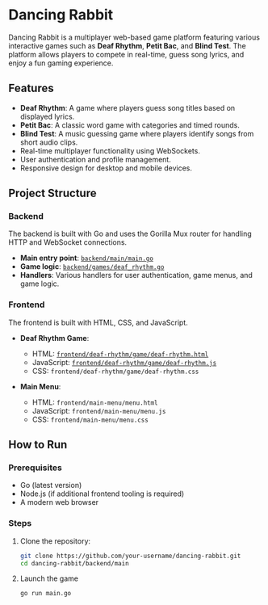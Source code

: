 # Dancing Rabbit

Dancing Rabbit is a multiplayer web-based game platform featuring various interactive games such as **Deaf Rhythm**, **Petit Bac**, and **Blind Test**. The platform allows players to compete in real-time, guess song lyrics, and enjoy a fun gaming experience.

## Features

- **Deaf Rhythm**: A game where players guess song titles based on displayed lyrics.
- **Petit Bac**: A classic word game with categories and timed rounds.
- **Blind Test**: A music guessing game where players identify songs from short audio clips.
- Real-time multiplayer functionality using WebSockets.
- User authentication and profile management.
- Responsive design for desktop and mobile devices.

## Project Structure

### Backend

The backend is built with Go and uses the Gorilla Mux router for handling HTTP and WebSocket connections.

- **Main entry point**: [`backend/main/main.go`](backend/main/main.go)
- **Game logic**: [`backend/games/deaf_rhythm.go`](backend/games/deaf_rhythm.go)
- **Handlers**: Various handlers for user authentication, game menus, and game logic.

### Frontend

The frontend is built with HTML, CSS, and JavaScript.

- **Deaf Rhythm Game**:

  - HTML: [`frontend/deaf-rhythm/game/deaf-rhythm.html`](frontend/deaf-rhythm/game/deaf-rhythm.html)
  - JavaScript: [`frontend/deaf-rhythm/game/deaf-rhythm.js`](frontend/deaf-rhythm/game/deaf-rhythm.js)
  - CSS: `frontend/deaf-rhythm/game/deaf-rhythm.css`
- **Main Menu**:

  - HTML: `frontend/main-menu/menu.html`
  - JavaScript: `frontend/main-menu/menu.js`
  - CSS: `frontend/main-menu/menu.css`

## How to Run

### Prerequisites

- Go (latest version)
- Node.js (if additional frontend tooling is required)
- A modern web browser

### Steps

1. Clone the repository:
   ```bash
   git clone https://github.com/your-username/dancing-rabbit.git
   cd dancing-rabbit/backend/main
   ```

2. Launch the game 
    ```bash
    go run main.go
    ```